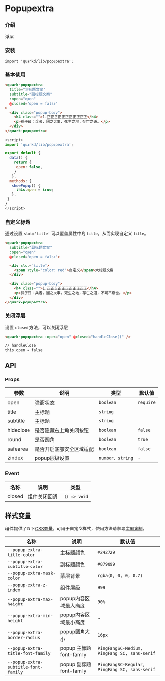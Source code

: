 # Popupextra

### 介绍

浮层

### 安装

```tsx
import 'quarkd/lib/popupextra';
```

### 基本使用

```html
<quark-popupextra
  title="大标题文案"
  subtitle="副标题文案"
  :open="open"
  @closed="open = false"
>
  <div class="popup-body">
    <h4 class="">1.正正正正正正正正正正正</h4>
    <p>孫子曰：兵者，國之大事，死生之地，存亡之道。</p>
  </div>
</quark-popupextra>
```

```js
<script>
import 'quarkd/lib/popupextra';

export default {
  data() {
    return {
     open: false,
    }
   },
  methods: {
   showPopup() {
     this.open = true;
   },
 }
}
</script>
```

### 自定义标题

通过设置 `slot='title'` 可以覆盖属性中的 `title`，从而实现自定义 `title`。

```html
<quark-popupextra
  subtitle="副标题文案"
  :open="open"
  @closed="open = false">

  <div slot="title">
    <span style="color: red">自定义</span>大标题文案
  </div>

  <div class="popup-body">
    <h4 class="">1.正正正正正正正正正正正</h4>
    <p>孫子曰：兵者，國之大事，死生之地，存亡之道，不可不察也。</p>
  </div>
</quark-popupextra>
```

### 关闭浮层

设置 `closed` 方法，可以关闭浮层

```html
<quark-popupextra :open="open" @closed="handleClose()" />

// handleClose
this.open = false
```

## API

### Props

| 参数         | 说明                             | 类型   | 默认值           |
|--------------|----------------------------------|--------|------------------|
| open         | 弹窗状态 | `boolean`              | `require` |
| title        | 主标题              | `string` |
| subtitle        | 主标题              | `string` |
| hideclose        | 是否隐藏右上角关闭按钮 | `boolean  `             | `false`|
| round        | 是否圆角| `boolean  `             | `true`|
| safearea     | 是否开启底部安全区域适配 | `boolean` | `false`   |
| zindex       | popup层级设置 |` number、string `  |      -       |


### Event

| 名称         | 说明                             | 类型   |
|--------------|----------------------------------|--------|
| closed       | 组件关闭回调  |      `（）=> void`    |


## 样式变量

组件提供了以下[CSS变量](https://developer.mozilla.org/zh-CN/docs/Web/CSS/Using_CSS_custom_properties)，可用于自定义样式，使用方法请参考[主题定制](#/zh-CN/guide/theme)。

| 名称                     | 说明                                  | 默认值          | 
| ------------------------ | ----------------------------------- | --------------- |
| `--popup-extra-title-color`    | 主标题颜色                       |    `#242729` |    
| `--popup-extra-subtitle-color` | 副标题颜色                       |    `#879099` |    
| `--popup-extra-mask-color`  | 蒙层背景                       |    `rgba(0, 0, 0, 0.7)` |    
| `--popup-extra-z-index`       | 组件层级                       |    `999`|    
| `--popup-extra-max-height`       | popup内容区域最大高度                       |    `90%`|    
| `--popup-extra-min-height`       | popup内容区域最小高度                       |    - |    
| `--popup-extra-border-radius` | popup圆角大小              |    `16px`|    
| `--popup-extra-title-font-family` | popup 主标题 font-family              |    `PingFangSC-Medium, PingFang SC, sans-serif`|    
| `--popup-extra-subtitle-font-family` | popup 副标题 font-family              |    `PingFangSC-Regular, PingFang SC, sans-serif`|    

